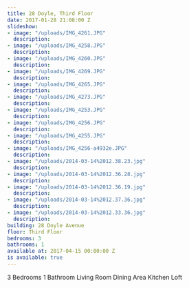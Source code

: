 ```yaml
---
title: 28 Doyle, Third Floor
date: 2017-01-28 21:08:00 Z
slideshow:
- image: "/uploads/IMG_4261.JPG"
  description:
- image: "/uploads/IMG_4258.JPG"
  description:
- image: "/uploads/IMG_4260.JPG"
  description:
- image: "/uploads/IMG_4269.JPG"
  description:
- image: "/uploads/IMG_4265.JPG"
  description:
- image: "/uploads/IMG_4273.JPG"
  description:
- image: "/uploads/IMG_4253.JPG"
  description:
- image: "/uploads/IMG_4256.JPG"
  description:
- image: "/uploads/IMG_4255.JPG"
  description:
- image: "/uploads/IMG_4256-a4932e.JPG"
  description:
- image: "/uploads/2014-03-14%2012.38.23.jpg"
  description:
- image: "/uploads/2014-03-14%2012.36.28.jpg"
  description:
- image: "/uploads/2014-03-14%2012.36.19.jpg"
  description:
- image: "/uploads/2014-03-14%2012.37.36.jpg"
  description:
- image: "/uploads/2014-03-14%2012.33.36.jpg"
  description:
building: 28 Doyle Avenue
floor: Third Floor
bedrooms: 3
bathrooms: 1
available at: 2017-04-15 00:00:00 Z
is available: true
---
```


3 Bedrooms
1 Bathroom
Living Room
Dining Area
Kitchen
Loft
